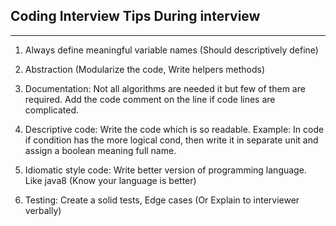 ## Coding Interview Tips During interview
--------------------------------------------------------------	

1. Always define meaningful variable names (Should descriptively define)

2. Abstraction (Modularize the code, Write helpers methods)

3. Documentation: Not all algorithms are needed it but few of them are required.
   Add the code comment on the line if code lines are complicated.

4. Descriptive code: Write the code which is so readable. Example:
   In code if condition has the more logical cond, then write it in separate unit and assign a boolean meaning full name.

5. Idiomatic style code: Write better version of programming language. Like java8 (Know your language is better)

6. Testing: Create a solid tests, Edge cases (Or Explain to interviewer verbally)
